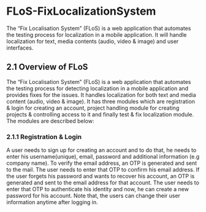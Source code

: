 # FLoS-FixLocalizationSystem
 The “Fix Localisation System” (FLoS) is a web application that automates the testing process for localization in a mobile application. It will handle localization for text, media contents (audio, video & image) and user interfaces.
 
 ## 2.1 Overview of FLoS
The “Fix Localisation System” (FLoS) is a web application that automates the testing process for detecting
localization in a mobile application and provides fixes for the issues. It handles localization for both text
and media content (audio, video & image). It has three modules which are registration & login for
creating an account, project handling module for creating projects & controlling access to it and finally
test & fix localization module. The modules are described below:
### 2.1.1 Registration & Login
A user needs to sign up for creating an account and to do that, he needs to enter his username(unique),
email, password and additional information (e.g company name). To verify the email address, an OTP is
generated and sent to the mail. The user needs to enter that OTP to confirm his email address.
If the user forgets his password and wants to recover his account, an OTP is generated and sent to the
email address for that account. The user needs to enter that OTP to authenticate his identity and now, he
can create a new password for his account. Note that, the users can change their user information
anytime after logging in.
